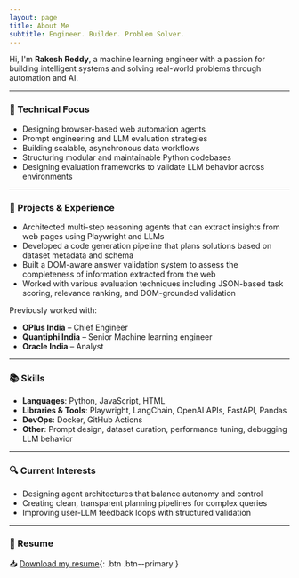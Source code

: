 ```yaml
---
layout: page
title: About Me
subtitle: Engineer. Builder. Problem Solver.
---
```


Hi, I'm **Rakesh Reddy**, a machine learning engineer with a passion for building intelligent systems and solving real-world problems through automation and AI.

---

### 🔧 Technical Focus

- Designing browser-based web automation agents  
- Prompt engineering and LLM evaluation strategies  
- Building scalable, asynchronous data workflows  
- Structuring modular and maintainable Python codebases  
- Designing evaluation frameworks to validate LLM behavior across environments

---

### 🧠 Projects & Experience

- Architected multi-step reasoning agents that can extract insights from web pages using Playwright and LLMs  
- Developed a code generation pipeline that plans solutions based on dataset metadata and schema  
- Built a DOM-aware answer validation system to assess the completeness of information extracted from the web  
- Worked with various evaluation techniques including JSON-based task scoring, relevance ranking, and DOM-grounded validation

Previously worked with:
- **OPlus India** – Chief Engineer
- **Quantiphi India** – Senior Machine learning engineer
- **Oracle India** – Analyst

---

### 📚 Skills

- **Languages**: Python, JavaScript, HTML  
- **Libraries & Tools**: Playwright, LangChain, OpenAI APIs, FastAPI, Pandas  
- **DevOps**: Docker, GitHub Actions  
- **Other**: Prompt design, dataset curation, performance tuning, debugging LLM behavior

---

### 🔍 Current Interests

- Designing agent architectures that balance autonomy and control  
- Creating clean, transparent planning pipelines for complex queries  
- Improving user-LLM feedback loops with structured validation

---

### 📄 Resume

📥 [Download my resume](/assets/files/m_rakesh_reddy_resume.pdf){: .btn .btn--primary }
